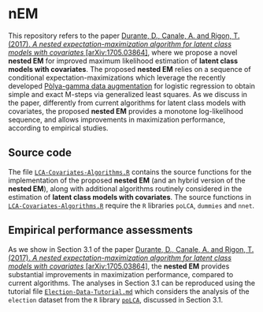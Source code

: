 # nEM
This repository refers to the paper  [Durante, D., Canale, A. and Rigon, T. (2017). *A nested expectation-maximization algorithm for latent class models with covariates* \[arXiv:1705.03864\]](https://arxiv.org/abs/1705.03864), where we propose a novel **nested EM** for improved maximum likelihood estimation of **latent class models with covariates**. The proposed **nested EM**  relies on a sequence of conditional expectation-maximizations which leverage the recently developed [Pòlya-gamma data augmentation](http://www.tandfonline.com/doi/abs/10.1080/01621459.2013.829001) for logistic regression to obtain simple and exact M-steps via  generalized least squares. As we discuss in the paper, differently from current algorithms for latent class models with covariates, the proposed **nested EM** provides a monotone log-likelihood sequence, and allows improvements in maximization performance, according to empirical studies.

## Source code

The file [`LCA-Covariates-Algorithms.R`](https://github.com/danieledurante/nEM/blob/master/LCA-Covariates-Algorithms.R) contains the source functions for the implementation of the proposed **nested EM** (and an hybrid version of the **nested EM**), along with additional algorithms routinely considered in the estimation of **latent class models with covariates**. The source functions in [`LCA-Covariates-Algorithms.R`](https://github.com/danieledurante/nEM/blob/master/LCA-Covariates-Algorithms.R) require the `R` libraries `poLCA`, `dummies` and `nnet`.

## Empirical performance assessments

As we show in Section 3.1 of the paper [Durante, D., Canale, A. and Rigon, T. (2017). *A nested expectation-maximization algorithm for latent class models with covariates* \[arXiv:1705.03864\]](https://arxiv.org/abs/1705.03864), the **nested EM** provides substantial improvements in maximization performance, compared to current algorithms. The analyses in Section 3.1 can be reproduced using the tutorial file [`Election-Data-Tutorial.md`](https://github.com/danieledurante/nEM/blob/master/Election-Data-Tutorial.md) which considers the analysis of the `election` dataset from the `R` library [`poLCA`](https://www.jstatsoft.org/article/view/v042i10), discussed in Section 3.1.
